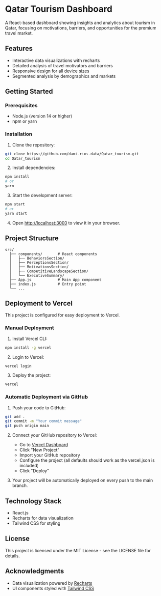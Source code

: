 # Qatar Tourism Dashboard

A React-based dashboard showing insights and analytics about tourism in Qatar, focusing on motivations, barriers, and opportunities for the premium travel market.

## Features

- Interactive data visualizations with recharts
- Detailed analysis of travel motivators and barriers
- Responsive design for all device sizes
- Segmented analysis by demographics and markets

## Getting Started

### Prerequisites

- Node.js (version 14 or higher)
- npm or yarn

### Installation

1. Clone the repository:
```bash
git clone https://github.com/dani-rios-data/Qatar_tourism.git
cd Qatar_tourism
```

2. Install dependencies:
```bash
npm install
# or
yarn
```

3. Start the development server:
```bash
npm start
# or
yarn start
```

4. Open [http://localhost:3000](http://localhost:3000) to view it in your browser.

## Project Structure

```
src/
  ├── components/       # React components
  │   ├── BehaviorsSection/
  │   ├── PerceptionsSection/
  │   ├── MotivationsSection/
  │   ├── CompetitiveLandscapeSection/
  │   └── ExecutiveSummary/
  ├── App.js            # Main App component
  ├── index.js          # Entry point
  └── ...
```

## Deployment to Vercel

This project is configured for easy deployment to Vercel.

### Manual Deployment

1. Install Vercel CLI:
```bash
npm install -g vercel
```

2. Login to Vercel:
```bash
vercel login
```

3. Deploy the project:
```bash
vercel
```

### Automatic Deployment via GitHub

1. Push your code to GitHub:
```bash
git add .
git commit -m "Your commit message"
git push origin main
```

2. Connect your GitHub repository to Vercel:
   - Go to [Vercel Dashboard](https://vercel.com/dashboard)
   - Click "New Project"
   - Import your GitHub repository
   - Configure the project (all defaults should work as the vercel.json is included)
   - Click "Deploy"

3. Your project will be automatically deployed on every push to the main branch.

## Technology Stack

- React.js
- Recharts for data visualization
- Tailwind CSS for styling

## License

This project is licensed under the MIT License - see the LICENSE file for details.

## Acknowledgments

- Data visualization powered by [Recharts](https://recharts.org/)
- UI components styled with [Tailwind CSS](https://tailwindcss.com/) 